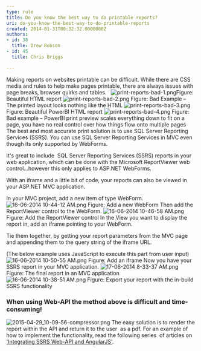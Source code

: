 ```yaml
---
type: rule
title: Do you know the best way to do printable reports?
uri: do-you-know-the-best-way-to-do-printable-reports
created: 2014-01-31T00:32:32.0000000Z
authors:
- id: 38
  title: Drew Robson
- id: 45
  title: Chris Briggs

---
```


 Making reports on websites printable can be difficult. While there are CSS media and rules to help make pages printable, there are always issues with page breaks, browser quirks and tables.  ​
![print-reports-bad-1.png](/PublishingImages/print-reports-bad-1.png)Figure: Beautiful HTML report 
  ![print-reports-bad-2.png](/PublishingImages/print-reports-bad-2.png) Figure: Bad Example – The printed layout looks nothing like the HTML ![print-reports-bad-3.png](/PublishingImages/print-reports-bad-3.png) Figure: Beautiful PowerBI HTML report ![print-reports-bad-4.png](/PublishingImages/print-reports-bad-4.png) Figure: Bad example – PowerBI print preview scales everything down to fit on a page, you have no real control over how things flow onto multiple pages
The best and most accurate print solution is to use SQL Server Reporting Services (SSRS). You can use SQL Server Reporting Services in MVC even though its only supported by WebForms.

It's great to include  SQL Server Reporting Services (SSRS) reports in your web application, which can be done with the Microsoft ReportViewer web control...however this only applies to ASP.NET WebForms.

With an iframe and a little bit of code, your reports can also be viewed in your ASP.NET MVC application.

In your MVC project, add a new item of type WebForm.
 ![16-06-2014 10-44-12 AM.png](/PublishingImages/16-06-2014%2010-44-12%20AM.png) Figure: Add a new WebForm
Then add the ReportViewer control to the WebForm.
 ![16-06-2014 10-46-58 AM.png](/PublishingImages/16-06-2014%2010-46-58%20AM.png) Figure: Add the ReportViewer control
In the View you want to display the report in, add an iframe pointing to your WebForm.

Tie them together, by getting your report parameters from the MVC page and appending them to the query string of the iframe URL.

(The below example uses JavaScript to execute this part from user input)
 ![16-06-2014 10-50-55 AM.png](/PublishingImages/16-06-2014%2010-50-55%20AM.png) Figure: Add an iframe
Now you have your SSRS report in your MVC application.
 ![17-06-2014 8-33-37 AM.png](/PublishingImages/17-06-2014%208-33-37%20AM.png) Figure: The final report in an MVC application ![16-06-2014 10-38-51 AM.png](/PublishingImages/16-06-2014%2010-38-51%20AM.png) Figure: Export your report with the in-build SSRS functionality
### When using Web-API the method above is difficult and time-consuming!
 ![2015-04-29_10-09-56-compressor.png](/PublishingImages/2015-04-29_10-09-56-compressor.png) 
The easy solution is to render the report within the API and return it to the user  as a pdf. For an example of how to implement the functionality, read the following series  of articles on ['Integrating SSRS Web-API and AngularJS'](http&#58;//blog.chrisbriggsy.com/the-first-step-towards-integration/).

